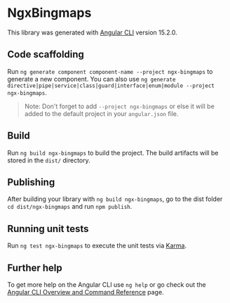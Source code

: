 # NgxBingmaps

This library was generated with [Angular CLI](https://github.com/angular/angular-cli) version 15.2.0.

## Code scaffolding

Run `ng generate component component-name --project ngx-bingmaps` to generate a new component. You can also use `ng generate directive|pipe|service|class|guard|interface|enum|module --project ngx-bingmaps`.
> Note: Don't forget to add `--project ngx-bingmaps` or else it will be added to the default project in your `angular.json` file. 

## Build

Run `ng build ngx-bingmaps` to build the project. The build artifacts will be stored in the `dist/` directory.

## Publishing

After building your library with `ng build ngx-bingmaps`, go to the dist folder `cd dist/ngx-bingmaps` and run `npm publish`.

## Running unit tests

Run `ng test ngx-bingmaps` to execute the unit tests via [Karma](https://karma-runner.github.io).

## Further help

To get more help on the Angular CLI use `ng help` or go check out the [Angular CLI Overview and Command Reference](https://angular.io/cli) page.
